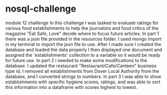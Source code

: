 # nosql-challenge
module 12 challenge
In this challenge I was tasked to evaluate ratings for various food establishments to help the journalists and food critics of the magazine "Eat Safe, Love" decide where to focus future articles. In part 1 there was a json file provided in the resources folder. I used mongo import in my terminal to import the json file to use. After I made sure I created the database and loaded the data properly I then displayed one document and assigned the 'establishments' collection to a variable so it would be ready for future use. In part 2 i needed to make some modifications to the database. I updated the restaurant  "Restaurant/Cafe/Canteen" business type id, I removed all establishments from Dover Local Authority from the database, and I converted strings to numbers. In part 3 I was able to show establishments with specific hygiene scores, ratings, and was able to sort this information into a dataframe with scores highest to lowest. 
